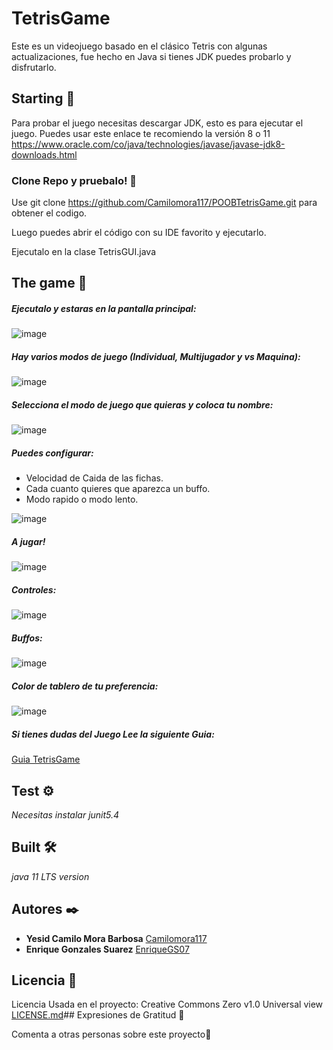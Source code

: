 # TetrisGame
Este es un videojuego basado en el clásico Tetris con algunas actualizaciones, fue hecho en Java si tienes JDK puedes probarlo y disfrutarlo.

## Starting 🚀

Para probar el juego necesitas descargar JDK, esto es para ejecutar el juego. Puedes usar este enlace te recomiendo la versión 8 o 11
https://www.oracle.com/co/java/technologies/javase/javase-jdk8-downloads.html


### Clone Repo y pruebalo! 🔧
Use git clone https://github.com/Camilomora117/POOBTetrisGame.git para obtener el codigo.

Luego puedes abrir el código con su IDE favorito y ejecutarlo.

Ejecutalo en la clase TetrisGUI.java


## The game 🍺
##### Ejecutalo y estaras en la pantalla principal:
![image](https://user-images.githubusercontent.com/98135134/192120424-3e5a5f56-6f6a-4a34-860d-8dcfb7395a52.png)


##### Hay varios modos de juego (Individual, Multijugador y vs Maquina):


![image](https://user-images.githubusercontent.com/98135134/192120435-cf8cb8b0-677f-4140-adc2-f17632ce186c.png)


##### Selecciona el modo de juego que quieras y coloca tu nombre:

![image](https://user-images.githubusercontent.com/98135134/192120455-8b72193d-40f5-4dac-9cff-02d688634347.png)

##### Puedes configurar:

* Velocidad de Caida de las fichas.
* Cada cuanto quieres que aparezca un buffo.
* Modo rapido o modo lento.

![image](https://user-images.githubusercontent.com/98135134/192120468-d5af1054-24a1-4373-8799-1780d43dd4d4.png)

##### A jugar!

![image](https://user-images.githubusercontent.com/98135134/192120528-3b9ff4e0-0873-4fae-aace-cc70249243a2.png)

##### Controles:

![image](https://user-images.githubusercontent.com/98135134/192120541-6259bd74-bcf0-4032-844a-f9cabb016f50.png)

##### Buffos:

![image](https://user-images.githubusercontent.com/98135134/192120553-fa24b9b9-5f48-4d78-975b-92398161ff84.png)

##### Color de tablero de tu preferencia:

![image](https://user-images.githubusercontent.com/98135134/192120574-33b86e15-6e15-41ad-8963-abec087e7568.png)

##### Si tienes dudas del Juego Lee la siguiente Guia:

[Guia TetrisGame](https://github.com/Camilomora117/POOBTetrisGame/blob/main/POOBTetrisGUIA.pdf)

## Test ⚙️

_Necesitas instalar junit5.4_

## Built 🛠️

_java 11 LTS version_

## Autores ✒️

* **Yesid Camilo Mora Barbosa**  [Camilomora117](https://github.com/Camilomora117)
* **Enrique Gonzales Suarez**  [EnriqueGS07](https://github.com/EnriqueGS07) 

## Licencia 📄

Licencia Usada en el proyecto: Creative Commons Zero v1.0 Universal  view [LICENSE.md](LICENSE.md)## Expresiones de Gratitud 🎁

Comenta a otras personas sobre este proyecto📢

